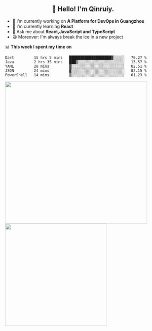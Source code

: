<h2 align="center">👋 Hello! I'm Qinruiy.</h2>


- 🔭 I’m currently working on **A Platform for DevOps in Guangzhou**
- 🌱 I’m currently learning **React**
- 💬 Ask me about **React,JavaScript and TypeScript**
- 😃 Moreover: I'm always break the ice in a new project

📊 **This week I spent my time on**

<!--START_SECTION:waka-->
```text
Dart         15 hrs 5 mins   ███████████████████▓░░░░░   79.27 % 
Java         2 hrs 35 mins   ███▒░░░░░░░░░░░░░░░░░░░░░   13.57 % 
YAML         28 mins         ▓░░░░░░░░░░░░░░░░░░░░░░░░   02.51 % 
JSON         24 mins         ▓░░░░░░░░░░░░░░░░░░░░░░░░   02.15 % 
PowerShell   14 mins         ▒░░░░░░░░░░░░░░░░░░░░░░░░   01.23 % 
```
<!--END_SECTION:waka-->

<p>
<img align="left" width="460" src="https://github-readme-stats.vercel.app/api?username=Qinruiy&custom_title=Qrinruiy's Github Stats&theme=graywhite&hide_border=true"/> <img align="left" width="330" src="https://github-readme-stats.vercel.app/api/top-langs/?username=Qinruiy&layout=compact&theme=graywhite&hide_border=true"/>
</p>
